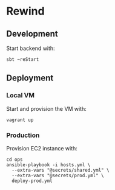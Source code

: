 # Rewind

## Development

Start backend with:

    sbt ~reStart


## Deployment

### Local VM

Start and provision the VM with:

    vagrant up

### Production

Provision EC2 instance with:

    cd ops
    ansible-playbook -i hosts.yml \
      --extra-vars "@secrets/shared.yml" \
      --extra-vars "@secrets/prod.yml" \
      deploy-prod.yml
